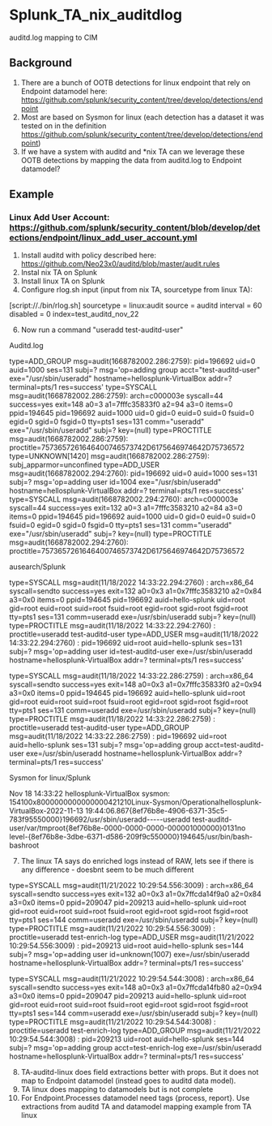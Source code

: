 # Splunk_TA_nix_auditdlog
auditd.log mapping to CIM

## Background
1. There are a bunch of OOTB detections for linux endpoint that rely on Endpoint datamodel here: https://github.com/splunk/security_content/tree/develop/detections/endpoint
2. Most are based on Sysmon for linux (each detection has a dataset it was tested on in the definition https://github.com/splunk/security_content/tree/develop/detections/endpoint)
3. If we have a system with auditd and *nix TA can we leverage these OOTB detections by mapping the data from auditd.log to Endpoint datamodel?

## Example

### Linux Add User Account: https://github.com/splunk/security_content/blob/develop/detections/endpoint/linux_add_user_account.yml

1. Install auditd with policy described here: https://github.com/Neo23x0/auditd/blob/master/audit.rules
2. Instal nix TA on Splunk
3. Install linux TA on Splunk
4. Configure rlog.sh input (input from nix TA, sourcetype from linux TA):

[script://./bin/rlog.sh]
sourcetype = linux:audit
source = auditd
interval = 60
disabled = 0
index=test_auditd_nov_22


6. Now run a command "useradd test-auditd-user"

Auditd.log

type=ADD_GROUP msg=audit(1668782002.286:2759): pid=196692 uid=0 auid=1000 ses=131 subj=? msg='op=adding group acct="test-auditd-user" exe="/usr/sbin/useradd" hostname=hellosplunk-VirtualBox addr=? terminal=pts/1 res=success'
type=SYSCALL msg=audit(1668782002.286:2759): arch=c000003e syscall=44 success=yes exit=148 a0=3 a1=7fffc35833f0 a2=94 a3=0 items=0 ppid=194645 pid=196692 auid=1000 uid=0 gid=0 euid=0 suid=0 fsuid=0 egid=0 sgid=0 fsgid=0 tty=pts1 ses=131 comm="useradd" exe="/usr/sbin/useradd" subj=? key=(null)
type=PROCTITLE msg=audit(1668782002.286:2759): proctitle=7573657261646400746573742D6175646974642D75736572
type=UNKNOWN[1420] msg=audit(1668782002.286:2759): subj_apparmor=unconfined
type=ADD_USER msg=audit(1668782002.294:2760): pid=196692 uid=0 auid=1000 ses=131 subj=? msg='op=adding user id=1004 exe="/usr/sbin/useradd" hostname=hellosplunk-VirtualBox addr=? terminal=pts/1 res=success'
type=SYSCALL msg=audit(1668782002.294:2760): arch=c000003e syscall=44 success=yes exit=132 a0=3 a1=7fffc3583210 a2=84 a3=0 items=0 ppid=194645 pid=196692 auid=1000 uid=0 gid=0 euid=0 suid=0 fsuid=0 egid=0 sgid=0 fsgid=0 tty=pts1 ses=131 comm="useradd" exe="/usr/sbin/useradd" subj=? key=(null)
type=PROCTITLE msg=audit(1668782002.294:2760): proctitle=7573657261646400746573742D6175646974642D75736572


ausearch/Splunk


type=SYSCALL msg=audit(11/18/2022 14:33:22.294:2760) : arch=x86_64 syscall=sendto success=yes exit=132 a0=0x3 a1=0x7fffc3583210 a2=0x84 a3=0x0 items=0 ppid=194645 pid=196692 auid=hello-splunk uid=root gid=root euid=root suid=root fsuid=root egid=root sgid=root fsgid=root tty=pts1 ses=131 comm=useradd exe=/usr/sbin/useradd subj=? key=(null) 
type=PROCTITLE msg=audit(11/18/2022 14:33:22.294:2760) : proctitle=useradd test-auditd-user 
type=ADD_USER msg=audit(11/18/2022 14:33:22.294:2760) : pid=196692 uid=root auid=hello-splunk ses=131 subj=? msg='op=adding user id=test-auditd-user exe=/usr/sbin/useradd hostname=hellosplunk-VirtualBox addr=? terminal=pts/1 res=success' 

type=SYSCALL msg=audit(11/18/2022 14:33:22.286:2759) : arch=x86_64 syscall=sendto success=yes exit=148 a0=0x3 a1=0x7fffc35833f0 a2=0x94 a3=0x0 items=0 ppid=194645 pid=196692 auid=hello-splunk uid=root gid=root euid=root suid=root fsuid=root egid=root sgid=root fsgid=root tty=pts1 ses=131 comm=useradd exe=/usr/sbin/useradd subj=? key=(null) 
type=PROCTITLE msg=audit(11/18/2022 14:33:22.286:2759) : proctitle=useradd test-auditd-user 
type=ADD_GROUP msg=audit(11/18/2022 14:33:22.286:2759) : pid=196692 uid=root auid=hello-splunk ses=131 subj=? msg='op=adding group acct=test-auditd-user exe=/usr/sbin/useradd hostname=hellosplunk-VirtualBox addr=? terminal=pts/1 res=success' 


Sysmon for linux/Splunk

Nov 18 14:33:22 hellosplunk-VirtualBox sysmon: <Event><System><Provider Name="Linux-Sysmon" Guid="{ff032593-a8d3-4f13-b0d6-01fc615a0f97}"/><EventID>1</EventID><Version>5</Version><Level>4</Level><Task>1</Task><Opcode>0</Opcode><Keywords>0x8000000000000000</Keywords><TimeCreated SystemTime="2022-11-18T14:33:22.281954000Z"/><EventRecordID>421210</EventRecordID><Correlation/><Execution ProcessID="21004" ThreadID="21004"/><Channel>Linux-Sysmon/Operational</Channel><Computer>hellosplunk-VirtualBox</Computer><Security UserId="0"/></System><EventData><Data Name="RuleName">-</Data><Data Name="UtcTime">2022-11-13 19:44:06.867</Data><Data Name="ProcessGuid">{8ef76b8e-4906-6371-35c5-783f95550000}</Data><Data Name="ProcessId">196692</Data><Data Name="Image">/usr/sbin/useradd</Data><Data Name="FileVersion">-</Data><Data Name="Description">-</Data><Data Name="Product">-</Data><Data Name="Company">-</Data><Data Name="OriginalFileName">-</Data><Data Name="CommandLine">useradd test-auditd-user</Data><Data Name="CurrentDirectory">/var/tmp</Data><Data Name="User">root</Data><Data Name="LogonGuid">{8ef76b8e-0000-0000-0000-000001000000}</Data><Data Name="LogonId">0</Data><Data Name="TerminalSessionId">131</Data><Data Name="IntegrityLevel">no level</Data><Data Name="Hashes">-</Data><Data Name="ParentProcessGuid">{8ef76b8e-3dbe-6371-d586-209f9c550000}</Data><Data Name="ParentProcessId">194645</Data><Data Name="ParentImage">/usr/bin/bash</Data><Data Name="ParentCommandLine">-bash</Data><Data Name="ParentUser">root</Data></EventData></Event>


7. The linux TA says do enriched logs instead of RAW, lets see if there is any difference - doesbnt seem to be much different

type=SYSCALL msg=audit(11/21/2022 10:29:54.556:3009) : arch=x86_64 syscall=sendto success=yes exit=132 a0=0x3 a1=0x7ffcda14f9a0 a2=0x84 a3=0x0 items=0 ppid=209047 pid=209213 auid=hello-splunk uid=root gid=root euid=root suid=root fsuid=root egid=root sgid=root fsgid=root tty=pts1 ses=144 comm=useradd exe=/usr/sbin/useradd subj=? key=(null) 
type=PROCTITLE msg=audit(11/21/2022 10:29:54.556:3009) : proctitle=useradd test-enrich-log 
type=ADD_USER msg=audit(11/21/2022 10:29:54.556:3009) : pid=209213 uid=root auid=hello-splunk ses=144 subj=? msg='op=adding user id=unknown(1007) exe=/usr/sbin/useradd hostname=hellosplunk-VirtualBox addr=? terminal=pts/1 res=success' 

type=SYSCALL msg=audit(11/21/2022 10:29:54.544:3008) : arch=x86_64 syscall=sendto success=yes exit=148 a0=0x3 a1=0x7ffcda14fb80 a2=0x94 a3=0x0 items=0 ppid=209047 pid=209213 auid=hello-splunk uid=root gid=root euid=root suid=root fsuid=root egid=root sgid=root fsgid=root tty=pts1 ses=144 comm=useradd exe=/usr/sbin/useradd subj=? key=(null) 
type=PROCTITLE msg=audit(11/21/2022 10:29:54.544:3008) : proctitle=useradd test-enrich-log 
type=ADD_GROUP msg=audit(11/21/2022 10:29:54.544:3008) : pid=209213 uid=root auid=hello-splunk ses=144 subj=? msg='op=adding group acct=test-enrich-log exe=/usr/sbin/useradd hostname=hellosplunk-VirtualBox addr=? terminal=pts/1 res=success' 


8. TA-auditd-linux does field extractions better with props. But it does not map to Endpoint datamodel (instead goes to auditd data model). 
9. TA linux does mapping to datamodels but is not complete
10. For Endpoint.Processes datamodel need tags {process, report}. Use extractions from auditd TA and datamodel mapping example from TA linux

